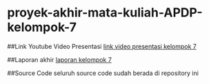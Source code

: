 # proyek-akhir-mata-kuliah-APDP-kelompok-7

##Link Youtube Video Presentasi
[link video presentasi kelompok 7](https://youtu.be/chK59IPFQIs)

##Laporan akhir 
[laporan kelompok 7](Laporan_Kelompok%207.pdf)

##Source Code
seluruh source code sudah berada di repository ini
